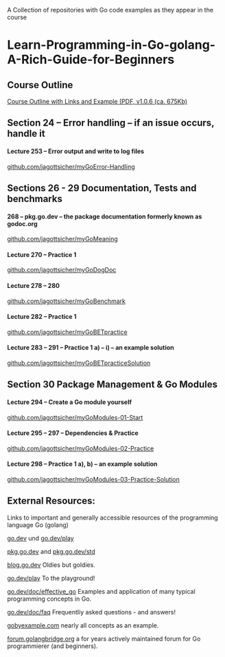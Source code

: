 A Collection of repositories with Go code examples as they appear in the course
# Learn-Programming-in-Go-golang-A-Rich-Guide-for-Beginners

## Course Outline
[Course Outline with Links and Example (PDF, v1.0.6 (ca. 675Kb)](https://github.com/Educational-Coding-Examples-Exercises/Learn-Programming-in-Go-golang-A-Rich-Guide-for-Beginners/raw/main/docs/Learn%20Programming%20in%20Go%20(golang)_%20A%20Rich%20Guide%20for%20Beginners%20-%20Course%20Outline.pdf)

## Section 24 – Error handling – if an issue occurs, handle it
#### Lecture 253 – Error output and write to log files
[github.com/jagottsicher/myGoError-Handling](https://github.com/jagottsicher/myGoError-Handling)

## Sections 26 - 29 Documentation, Tests and benchmarks
#### 268 – pkg.go.dev – the package documentation formerly known as godoc.org
[github.com/jagottsicher/myGoMeaning](https://github.com/jagottsicher/myGoMeaning)

#### Lecture 270 – Practice 1
[github.com/jagottsicher/myGoDogDoc](https://github.com/jagottsicher/myGoDogDoc)

#### Lecture 278 – 280
[github.com/jagottsicher/myGoBenchmark](https://github.com/jagottsicher/myGoBenchmark)

#### Lecture 282 – Practice 1
[github.com/jagottsicher/myGoBETpractice](https://github.com/jagottsicher/myGoBETpractice)

#### Lecture 283 – 291 – Practice 1 a) – i) – an example solution
[github.com/jagottsicher/myGoBETpracticeSolution](https://github.com/jagottsicher/myGoBETpracticeSolution)

## Section 30 Package Management & Go Modules
#### Lecture 294 – Create a Go module yourself
[github.com/jagottsicher/myGoModules-01-Start](https://github.com/jagottsicher/myGoModules-01-Start)

#### Lecture 295 – 297 – Dependencies & Practice
[github.com/jagottsicher/myGoModules-02-Practice](https://github.com/jagottsicher/myGoModules-02-Practice)

#### Lecture 298 – Practice 1 a), b) – an example solution
[github.com/jagottsicher/myGoModules-03-Practice-Solution](https://github.com/jagottsicher/myGoModules-03-Practice-Solution)

## External Resources:
Links to important and generally accessible resources of the programming language Go (golang)

[go.dev](https://go.dev) und [go.dev/play](https://go.dev/play)

[pkg.go.dev](https://pkg.go.dev) and [pkg.go.dev/std](https://pkg.go.dev/std)

[blog.go.dev](https://blog.go.dev) Oldies but goldies.

[go.dev/play](https://go.dev/play) To the playground!

[go.dev/doc/effective_go](https://go.dev/doc/effective_go) Examples and application of many typical programming concepts in Go.

[go.dev/doc/faq](https://go.dev/doc/faq) Frequentliy asked questions - and answers!

[gobyexample.com](https://gobyexample.com) nearly all concepts as an example.

[forum.golangbridge.org](forum.golangbridge.org/) a for years actively maintained forum for Go programmierer (and beginners).
